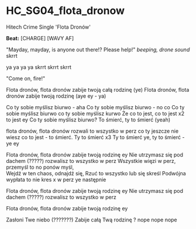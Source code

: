 # HC_SG04_flota_dronow
Hitech Crime Single 'Flota Dronów'

**Beat:** [CHARGE] [WAVY AF]

"Mayday, mayday, is anyone out there!? Please help!"
*beeping, drone sound* skrrt

ya ya ya ya skrrt skrrt skrrt

"Come on, fire!"

Flota dronów, flota dronów zabije twoją całą rodzinę (ye)
Flota dronów, flota dronów zabije twoją rodzinę (aye ey - ya)

Co ty sobie myślisz biurwo - aha
Co ty sobie myślisz biurwo - no co
Co ty sobie myślisz biurwo co ty sobie myślisz kurwo
Że co to jest, co to jest x2 to jest ey
Co ty sobie myślisz biurwo?
To śmierć, ty to śmierć (yeah)

flota dronów, flota dronów rozwali to wszystko w perz
co ty jeszcze nie wiesz co to jest - to śmierć.
Ty to śmierć x3
Ty to śmierć ye, ty to śmierć - ye ey

Flota dronów, flota dronów zabije twoją rodzinę ey
Nie utrzymasz się pod dachem (?????) rozwalisz to wszystko w perz
Wszystkie więzi w perz, przemyśl to no ponów myśl,  
Wejdź w ten chaos, odnajdź się,
Rzuć to wszystko lub się skreśl
Podwójna wypłata to nie kres
x w perz ye
następnie

Flota dronów, flota dronów zabije twoją rodzinę ey
Nie utrzymasz się pod dachem (?????) rozwalisz to wszystko w perz

Flota dronów, flota dronów zabije twoją rodzinę ey

Zasłoni Twe niebo (???????)
Zabije całą Twą rodzinę ? nope nope nope

